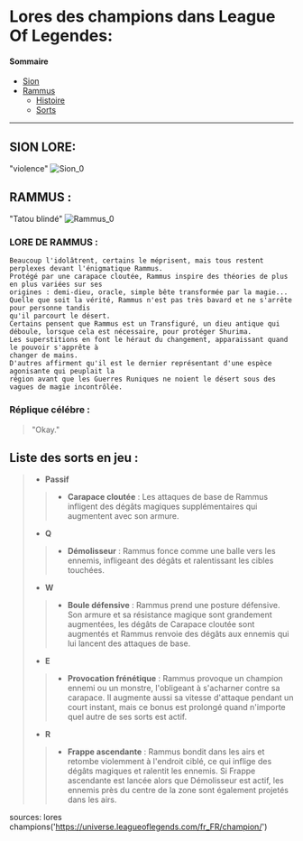 # Lores des champions dans League Of Legendes:


#### Sommaire
* [Sion](#sion)
* [Rammus](#rammus)
	* [Histoire](#hist_rammus)
	* [Sorts](#sorts_rammus)

---
## SION LORE: <a name="sion"></a>

"violence"
![Sion_0](https://github.com/CURT-Elien-2326035a/markdown-td1-/assets/145133444/e0a5833e-87aa-42db-b80c-cdbbc5b5dfe3)


## RAMMUS :  <a name="rammus"></a>

"Tatou blindé"
![Rammus_0](https://github.com/CURT-Elien-2326035a/markdown-td1-/assets/145133444/a0430fed-8e51-411d-ab08-5223a886334e)

### LORE DE RAMMUS :  <a name="hist_rammus"></a>

~~~
Beaucoup l'idolâtrent, certains le méprisent, mais tous restent perplexes devant l'énigmatique Rammus. 
Protégé par une carapace cloutée, Rammus inspire des théories de plus en plus variées sur ses 
origines : demi-dieu, oracle, simple bête transformée par la magie... 
Quelle que soit la vérité, Rammus n'est pas très bavard et ne s'arrête pour personne tandis 
qu'il parcourt le désert.
Certains pensent que Rammus est un Transfiguré, un dieu antique qui déboule, lorsque cela est nécessaire, pour protéger Shurima. 
Les superstitions en font le héraut du changement, apparaissant quand le pouvoir s'apprête à 
changer de mains. 
D'autres affirment qu'il est le dernier représentant d'une espèce agonisante qui peuplait la 
région avant que les Guerres Runiques ne noient le désert sous des vagues de magie incontrôlée.
~~~

### Réplique célébre :

> "Okay."

## Liste des sorts en jeu :  <a name="sorts_rammus"></a>

> - **Passif**
>>  - **Carapace cloutée** : Les attaques de base de Rammus infligent des dégâts magiques supplémentaires qui augmentent avec son armure.
>
> - **Q**
>> - **Démolisseur** : Rammus fonce comme une balle vers les ennemis, infligeant des dégâts et ralentissant les cibles touchées.
>
> - **W**
>> - **Boule défensive** : Rammus prend une posture défensive. Son armure et sa résistance magique sont grandement augmentées, les dégâts de Carapace cloutée sont augmentés et Rammus renvoie des dégâts aux ennemis qui lui lancent des attaques de base.
>
> - **E**
>>  - **Provocation frénétique** : Rammus provoque un champion ennemi ou un monstre, l'obligeant à s'acharner contre sa carapace. Il augmente aussi sa vitesse d'attaque pendant un court instant, mais ce bonus est prolongé quand n'importe quel autre de ses sorts est actif.
>
> - **R**
>> - **Frappe ascendante** : Rammus bondit dans les airs et retombe violemment à l'endroit ciblé, ce qui inflige des dégâts magiques et ralentit les ennemis. Si Frappe ascendante est lancée alors que Démolisseur est actif, les ennemis près du centre de la zone sont également projetés dans les airs.
>







sources:
lores champions('https://universe.leagueoflegends.com/fr_FR/champion/') 
